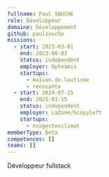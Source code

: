 ```yaml
---
fullname: Paul SOUCHE
role: Développeur
domaine: Développement
github: paulsouche
missions:
  - start: 2023-03-01
    end: 2023-06-03
    status: independent
    employer: Opteamis
    startups:
      - maison.de.lautisme
      - recosante
  - start: 2024-07-15
    end: 2025-01-15
    status: independent
    employer: LaZone/Scopyleft
    startups:
      - nosgestesclimat
memberType: beta
competences: []
teams: []
---
```

Développeur fullstack